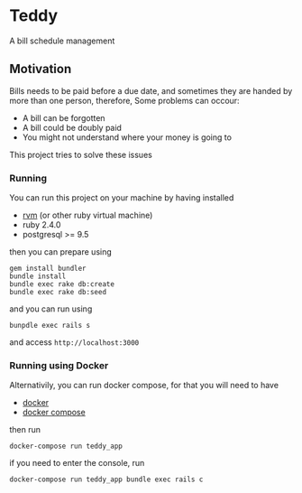 # Teddy
A bill schedule management

## Motivation

Bills needs to be paid before a due date, and sometimes they are handed by more than one person,
therefore, Some problems can occour:

 - A bill can be forgotten
 - A bill could be doubly paid
 - You might not understand where your money is going to

 This project tries to solve these issues

### Running
 You can run this project on your machine by having installed

 - [rvm](https://rvm.io/rvm/install) (or other ruby virtual machine)
 - ruby 2.4.0
 - postgresql >= 9.5

 then you can prepare using

 ```shell
 gem install bundler
 bundle install
 bundle exec rake db:create
 bundle exec rake db:seed
 ```

 and you can run using

 ```shell
 bunpdle exec rails s
 ```

 and access ```http://localhost:3000```
### Running using Docker

 Alternativily, you can run docker compose, for that you will need to have
 
 - [docker](https://docs.docker.com/engine/installation/)
 - [docker compose](https://docs.docker.com/compose/install/)

 then run

 ```shell
 docker-compose run teddy_app
 ```

 if you need to enter the console, run

 ```shell
 docker-compose run teddy_app bundle exec rails c
 ```
